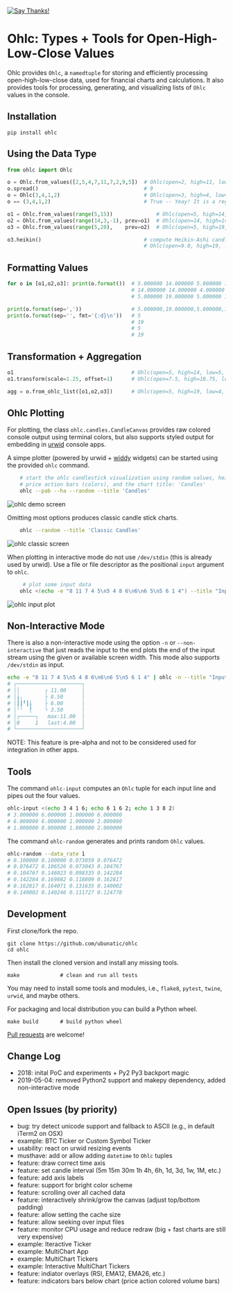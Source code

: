 [![Say Thanks!](https://img.shields.io/badge/Say%20Thanks-!-1EAEDB.svg)](https://saythanks.io/to/ubunatic)

Ohlc: Types + Tools for Open-High-Low-Close Values
==================================================
Ohlc provides `Ohlc`, a `namedtuple` for storing and efficiently processing
open-high-low-close data, used for financial charts and calculations.
It also provides tools for processing, generating, and visualizing lists of `Ohlc`
values in the console.

Installation
------------

    pip install ohlc


Using the Data Type
-------------------
```python
from ohlc import Ohlc

o = Ohlc.from_values([2,5,4,7,11,7,2,9,5])  # Ohlc(open=2, high=11, low=2, close=5)
o.spread()                                  # 9
o = Ohlc(3,4,1,2)                           # Ohlc(open=3, high=4, low=1, close=2)
o == (3,4,1,2)                              # True -- Yeay! It is a regular tuple!

o1 = Ohlc.from_values(range(5,15))              # Ohlc(open=5, high=14, low=5, close=14)
o2 = Ohlc.from_values(range(14,3,-1), prev=o1)  # Ohlc(open=14, high=14, low=4, close=4)
o3 = Ohlc.from_values(range(5,20),    prev=o2)  # Ohlc(open=5, high=19, low=5, close=19)

o3.heikin()                                 # compute Heikin-Ashi candle from Ohlc chain
                                            # Ohlc(open=9.0, high=19, low=5, close=12.0)
```

Formatting Values
-----------------
```python
for o in [o1,o2,o3]: print(o.format())  # 5.000000 14.000000 5.000000 14.000000
                                        # 14.000000 14.000000 4.000000 4.000000
                                        # 5.000000 19.000000 5.000000 19.000000

print(o.format(sep=','))                # 5.000000,19.000000,5.000000,19.000000
print(o.format(sep='', fmt='{:d}\n'))   # 5
                                        # 19
                                        # 5
                                        # 19
```

Transformation + Aggregation
----------------------------
```python
o1                                      # Ohlc(open=5, high=14, low=5, close=14)
o1.transform(scale=1.25, offset=1)      # Ohlc(open=7.5, high=18.75, low=7.5, close=18.75)]

agg = o.from_ohlc_list([o1,o2,o3])      # Ohlc(open=5, high=19, low=4, close=19)
```


Ohlc Plotting
-------------
For plotting, the class `ohlc.candles.CandleCanvas` provides raw colored console output
using terminal colors, but also supports styled output for embedding in
[urwid](http://urwid.org) console apps.

A simpe plotter (powered by urwid + [widdy](https://github.com/ubunatic/widdy/) widgets)
can be started using the provided `ohlc` command.

```bash
    # start the ohlc candlestick visualization using random values, heikin-ashi candles,
    # price action bars (colors), and the chart title: 'Candles'
    ohlc --pab --ha --random --title 'Candles'
```
![ohlc demo screen](https://github.com/ubunatic/ohlc/blob/master/docs/ohlc-ui.gif)

Omitting most options produces classic candle stick charts.
```bash
    ohlc --random --title 'Classic Candles'
```
![ohlc classic screen](https://github.com/ubunatic/ohlc/blob/master/docs/ohlc-classic.png)

When plotting in interactive mode do not use `/dev/stdin` (this is already used by urwid).
Use a file or file descriptor as the positional `input` argument to `ohlc`.
```bash
	 # plot some input data
    ohlc <(echo -e "8 11 7 4 5\n5 4 8 6\n6\n6 5\n5 6 1 4") --title "Input"
```
![ohlc input plot](https://github.com/ubunatic/ohlc/blob/master/docs/ohlc-input-plot.png)

Non-Interactive Mode
--------------------
There is also a non-interactive mode using the option `-n` or `--non-interactive`
that just reads the input to the end plots the end of the input stream using the
given or available screen width. This mode also supports `/dev/stdin` as input.
```bash
echo -e "8 11 7 4 5\n5 4 8 6\n6\n6 5\n5 6 1 4" | ohlc -n --title "Input" -W 23 -H 8
# ┌─────────────────────┐
# ││        ┌ 11.00     │
# │╽╷       ├ 8.50      │
# │┃┃╹┃╽    ├ 6.00      │
# │╵╵  ╿    └ 3.50      │
# │┌─────┐   max:11.00  │
# │0     1   last:4.00  │
# └─────────────────────┘
```
NOTE: This feature is pre-alpha and not to be considered used for integration in other apps.
 
Tools
-----
The command `ohlc-input` computes an `Ohlc` tuple for each input line and pipes out the four values.
```bash
ohlc-input <(echo 3 4 1 6; echo 6 1 6 2; echo 1 3 8 2)
# 3.000000 6.000000 1.000000 6.000000
# 6.000000 6.000000 1.000000 2.000000
# 1.000000 8.000000 1.000000 2.000000
```

The command `ohlc-random` generates and prints random `Ohlc` values.
```bash
ohlc-random --data_rate 1
# 0.100000 0.100000 0.073059 0.076472
# 0.076472 0.106526 0.073043 0.104767
# 0.104767 0.146023 0.098335 0.142284
# 0.142284 0.169882 0.118809 0.162817
# 0.162817 0.164071 0.131635 0.140002
# 0.140002 0.140246 0.111727 0.124778
```

Development
-----------
First clone/fork the repo.

    git clone https://github.com/ubunatic/ohlc
    cd ohlc

Then install the cloned version and install any missing tools.

    make             # clean and run all tests

You may need to install some tools and modules, i.e., `flake8`, `pytest`, `twine`, `urwid`,
and maybe others.

For packaging and local distribution you can build a Python wheel.

    make build       # build python wheel 

[Pull requests](https://github.com/ubunatic/ohlc/pulls) are welcome!

Change Log
----------
* 2018:       inital PoC and experiments + Py2 Py3 backport magic
* 2019-05-04: removed Python2 support and makepy dependency, added non-interactive mode

Open Issues (by priority)
-------------------------
* bug: try detect unicode support and fallback to ASCII (e.g., in default iTerm2 on OSX)
* example: BTC Ticker or Custom Symbol Ticker
* usability: react on urwid resizing events
* musthave: add or allow adding `datetime` to `Ohlc` tuples
* feature: draw correct time axis
* feature: set candle interval (5m 15m 30m 1h 4h, 6h, 1d, 3d, 1w, 1M, etc.)
* feature: add axis labels
* feature: support for bright color scheme
* feature: scrolling over all cached data
* feature: interactively shrink/grow the canvas (adjust top/bottom padding)
* feature: allow setting the cache size
* feature: allow seeking over input files
* feature: monitor CPU usage and reduce redraw (big + fast charts are still very expensive)
* example: Iteractive Ticker
* example: MultiChart App
* example: MultiChart Tickers
* example: Interactive MultiChart Tickers
* feature: indiator overlays (RSI, EMA12, EMA26, etc.)
* feature: indicators bars below chart (price action colored volume bars)
